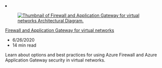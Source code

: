 <!-- This file is automatically generated by build/architectures/build_index.py. Any updates will be lost. -->

<!-- markdownlint-disable MD033 -->

<li class="grid-item item-column" data-categories="Networking ">
<article class="card">
    <div class="card-header has-margin-bottom-none" aria-hidden="true">
        <figure class="image diagram has-height-175 has-overflow-hidden level">
            <a href="/azure/architecture/example-scenario/gateway/firewall-application-gateway"><img src="/azure/architecture/browse/thumbs/firewall-application-gateway.png" class="diagram" alt="Thumbnail of Firewall and Application Gateway for virtual networks Architectural Diagram." data-linktype="relative-path"></a>
        </figure>
    </div>
    <div class="card-content">
        <a class="card-content-title has-margin-top-none" href="/azure/architecture/example-scenario/gateway/firewall-application-gateway">
            <p>Firewall and Application Gateway for virtual networks</p>
        </a>
        <ul class="card-content-metadata">
            <li>6/26/2020</li>
            <li>14 min read</li>
        </ul>
        <p class="card-content-description">Learn about options and best practices for using Azure Firewall and Azure Application Gateway security in virtual networks.</p>
        <div class="bottom-to-top-fade is-hidden-mobile"></div>
    </div>
</article>
</li>
